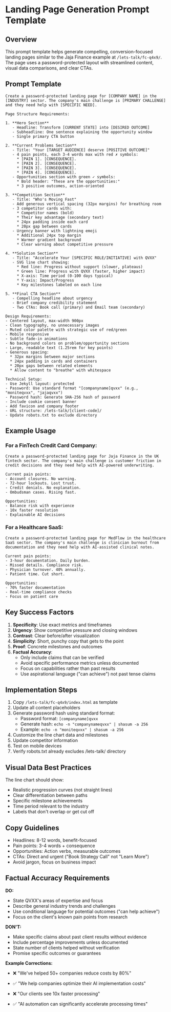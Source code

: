 # Landing Page Generation Prompt Template

## Overview
This prompt template helps generate compelling, conversion-focused landing pages similar to the Jaja Finance example at `/lets-talk/fc-q4x9/`. The page uses a password-protected layout with streamlined content, visual data comparisons, and clear CTAs.

## Prompt Template

```
Create a password-protected landing page for [COMPANY NAME] in the [INDUSTRY] sector. The company's main challenge is [PRIMARY CHALLENGE] and they need help with [SPECIFIC NEED].

Page Structure Requirements:

1. **Hero Section**
   - Headline: Transform [CURRENT STATE] into [DESIRED OUTCOME]
   - Subheadline: One sentence explaining the opportunity window
   - Single primary CTA button

2. **Current Problems Section**
   - Title: "Your [TARGET AUDIENCE] deserve [POSITIVE OUTCOME]"
   - 4 pain points, each 3-4 words max with red ✗ symbols:
     * [PAIN 1]. [CONSEQUENCE].
     * [PAIN 2]. [CONSEQUENCE].
     * [PAIN 3]. [CONSEQUENCE].
     * [PAIN 4]. [CONSEQUENCE].
   - Opportunities section with green ✓ symbols:
     * Bold header: "These are the opportunities:"
     * 3 positive outcomes, action-oriented

3. **Competition Section**
   - Title: "Who's Moving Fast"
   - Add generous vertical spacing (32px margins) for breathing room
   - 3 competitor cards with:
     * Competitor names (bold)
     * Their key advantage (secondary text)
     * 24px padding inside each card
     * 20px gap between cards
   - Urgency banner with lightning emoji
     * Additional 24px top margin
     * Warmer gradient background
     * Clear warning about competitive pressure

4. **Solution Section**
   - Title: "Accelerate Your [SPECIFIC ROLE/INITIATIVE] with QVXX"
   - SVG line chart showing:
     * Red line: Progress without support (slower, plateaus)
     * Green line: Progress with QVXX (faster, higher impact)
     * X-axis: Time period (0-100 days typical)
     * Y-axis: Impact/Progress
     * Key milestones labeled on each line

5. **Final CTA Section**
   - Compelling headline about urgency
   - Brief company credibility statement
   - Two CTAs: Book call (primary) and Email team (secondary)

Design Requirements:
- Centered layout, max-width 900px
- Clean typography, no unnecessary images
- Muted color palette with strategic use of red/green
- Mobile responsive
- Subtle fade-in animations
- No background colors on problem/opportunity sections
- Large, readable text (1.25rem for key points)
- Generous spacing:
  * 32px margins between major sections
  * 24px padding in cards and containers
  * 20px gaps between related elements
  * Allow content to "breathe" with whitespace

Technical Setup:
- Use Jekyll layout: protected
- Password: Use standard format "[companyname]qvxx" (e.g., "moniteqvxx", "jajaqvxx")
- Password hash: Generate SHA-256 hash of password
- Include cookie consent banner
- Add favicon and company footer
- URL structure: /lets-talk/[client-code]/
- Update robots.txt to exclude directory
```

## Example Usage

### For a FinTech Credit Card Company:
```
Create a password-protected landing page for Jaja Finance in the UK fintech sector. The company's main challenge is customer friction in credit decisions and they need help with AI-powered underwriting.

Current pain points:
- Account closures. No warning.
- 72-hour lockouts. Lost trust.
- Credit denials. No explanation.
- Ombudsman cases. Rising fast.

Opportunities:
- Balance risk with experience
- 10x faster resolution
- Explainable AI decisions
```

### For a Healthcare SaaS:
```
Create a password-protected landing page for MedFlow in the healthcare SaaS sector. The company's main challenge is clinician burnout from documentation and they need help with AI-assisted clinical notes.

Current pain points:
- 3-hour documentation. Daily burden.
- Missed details. Compliance risk.
- Physician turnover. 40% annually.
- Patient time. Cut short.

Opportunities:
- 70% faster documentation
- Real-time compliance checks
- Focus on patient care
```

## Key Success Factors

1. **Specificity**: Use exact metrics and timeframes
2. **Urgency**: Show competitive pressure and closing windows
3. **Contrast**: Clear before/after visualization
4. **Simplicity**: Short, punchy copy that gets to the point
5. **Proof**: Concrete milestones and outcomes
6. **Factual Accuracy**: 
   - Only include claims that can be verified
   - Avoid specific performance metrics unless documented
   - Focus on capabilities rather than past results
   - Use aspirational language ("can achieve") not past tense claims

## Implementation Steps

1. Copy `/lets-talk/fc-q4x9/index.html` as template
2. Update all content placeholders
3. Generate password hash using standard format:
   - Password format: `[companyname]qvxx`
   - Generate hash: `echo -n "companynameqvxx" | shasum -a 256`
   - Example: `echo -n "moniteqvxx" | shasum -a 256`
4. Customize the line chart data and milestones
5. Update competitor information
6. Test on mobile devices
7. Verify robots.txt already excludes /lets-talk/ directory

## Visual Data Best Practices

The line chart should show:
- Realistic progression curves (not straight lines)
- Clear differentiation between paths
- Specific milestone achievements
- Time period relevant to the industry
- Labels that don't overlap or get cut off

## Copy Guidelines

- Headlines: 8-12 words, benefit-focused
- Pain points: 3-4 words + consequence
- Opportunities: Action verbs, measurable outcomes
- CTAs: Direct and urgent ("Book Strategy Call" not "Learn More")
- Avoid jargon, focus on business impact

## Factual Accuracy Requirements

**DO:**
- State QVXX's areas of expertise and focus
- Describe general industry trends and challenges
- Use conditional language for potential outcomes ("can help achieve")
- Focus on the client's known pain points from research

**DON'T:**
- Make specific claims about past client results without evidence
- Include percentage improvements unless documented
- State number of clients helped without verification
- Promise specific outcomes or guarantees

**Example Corrections:**
- ❌ "We've helped 50+ companies reduce costs by 80%"
- ✅ "We help companies optimize their AI implementation costs"

- ❌ "Our clients see 10x faster processing"  
- ✅ "AI automation can significantly accelerate processing times"